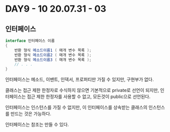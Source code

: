 # DAY9 - 10										20.07.31 - 03

## 인터페이스



```c#
interface 인터페이스 이름
{
    반환 형식 메소드이름1 ( 매개 변수 목록 );
    반환 형식 메소드이름2 ( 매개 변수 목록 );
    반환 형식 메소드이름3 ( 매개 변수 목록 );
    // . . .
}
```

인터페이스는 메소드, 이밴트, 인덱서, 프로퍼티만 가질 수 있지만, 구현부가 없다.

클래스는 접근 제한 한정자로 수식하지 않으면 기본적으로 private로 선언이 되지만, 인터페이스는 접근 제한 한정자를 사용할 수 없고, 모든것이 public으로 선언된다. 

인터페이스는 인스턴스를 가질 수 없지만, 이 인터페이스를 상속받는 클래스의 인스턴스를 만드는 것은 가능하다.

인터페이스는 참조는 만들 수 있다.

